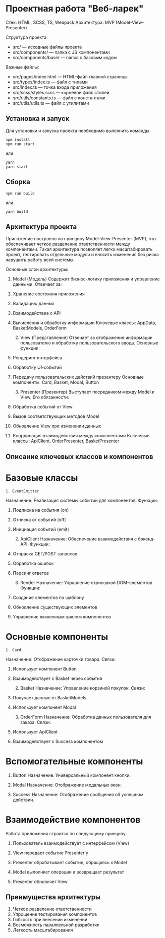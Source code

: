 # Проектная работа "Веб-ларек"

Стек: HTML, SCSS, TS, Webpack 
Архитектура: MVP (Model-View-Presenter)

Структура проекта:
- src/ — исходные файлы проекта
- src/components/ — папка с JS компонентами
- src/components/base/ — папка с базовым кодом

Важные файлы:
- src/pages/index.html — HTML-файл главной страницы
- src/types/index.ts — файл с типами
- src/index.ts — точка входа приложения
- src/scss/styles.scss — корневой файл стилей
- src/utils/constants.ts — файл с константами
- src/utils/utils.ts — файл с утилитами

## Установка и запуск
Для установки и запуска проекта необходимо выполнить команды

```
npm install
npm run start
```

или

```
yarn
yarn start
```
## Сборка

```
npm run build
```

или

```
yarn build
```
## Архитектура проекта
Приложение построено по принципу Model-View-Presenter (MVP), что обеспечивает четкое разделение ответственности между компонентами. Такая архитектура позволяет легко масштабировать проект, тестировать отдельные модули и вносить изменения без риска нарушить работу всей системы.

Основные слои архитектуры:
   1. Model (Модель)
Содержит бизнес-логику приложения и управление данными. Отвечает за:

1) Хранение состояния приложения
2) Валидацию данных
3) Взаимодействие с API
4) Вычисления и обработку информации
Ключевые классы: AppData, BasketModels, OrderForm

    2. View (Представление)
Отвечает за отображение информации пользователю и обработку пользовательского ввода. Основные функции:

1) Рендеринг интерфейса
2) Обработку UI-событий
3) Передачу пользовательских действий презентеру
Основные компоненты: Card, Basket, Modal, Button

    3. Presenter (Презентер)
Выступает посредником между Model и View. Его обязанности:

1) Обработка событий от View
2) Вызов соответствующих методов Model
3) Обновление View при изменении данных
4) Координация взаимодействия между компонентами
Ключевые классы: ApiClient, OrderPresenter, BasketPresenter

## Описание ключевых классов и компонентов
# Базовые классы

    1. EventEmitter
Назначение: Реализация системы событий для компонентов.
Функции:
1) Подписка на события (on)
2) Отписка от событий (off)
3) Инициация событий (emit)

    2. ApiClient
Назначение: Обеспечение взаимодействия с бэкенд-API.
Функции:
1) Отправка GET/POST запросов
2) Обработка ошибок
3) Парсинг ответов

    3. Render
Назначение: Управление отрисовкой DOM-элементов.
Функции:
1) Создание элементов по шаблону
2) Обновление существующих элементов
3) Управление жизненным циклом компонентов

# Основные компоненты
    1. Card
Назначение: Отображение карточки товара.
Связи:
1) Использует компонент Button
2) Взаимодействует с Basket через события

   2. Basket
Назначение: Управление корзиной покупок.
Связи:
1) Получает данные от BasketModels
2) Использует компонент Modal

   3. OrderForm
Назначение: Обработка данных пользователя для заказа.
Связи:
1) Использует ApiClient
2) Взаимодействует с Success компонентом

# Вспомогательные компоненты

1. Button
Назначение: Универсальный компонент кнопки.

2. Modal
Назначение: Отображение модальных окон.

3. Success
Назначение: Отображение сообщения об успешном действии.


# Взаимодействие компонентов
Работа приложения строится по следующему принципу:

1. Пользователь взаимодействует с интерфейсом (View)

2. View передает событие Presenter'у

3. Presenter обрабатывает событие, обращаясь к Model

4. Model выполняет операции и возвращает результат

5. Presenter обновляет View


## Преимущества архитектуры
1. Четкое разделение ответственности
2. Упрощение тестирования компонентов
3. Гибкость при внесении изменений
4. Возможность параллельной разработки
5. Легкость масштабирования